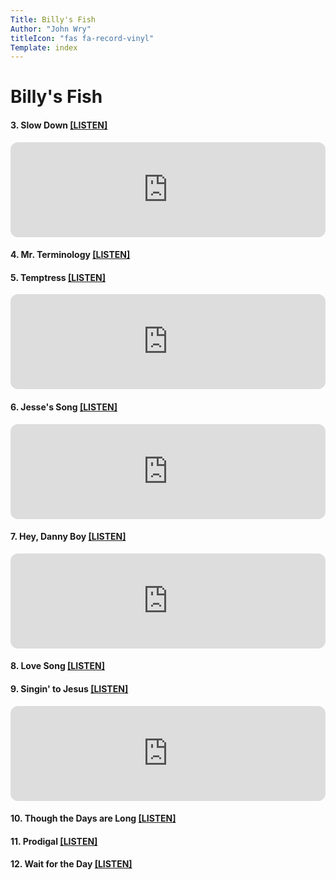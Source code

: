 ```yaml
---
Title: Billy's Fish
Author: "John Wry"
titleIcon: "fas fa-record-vinyl"
Template: index
---
```


# Billy's Fish


#### 3. Slow Down [[LISTEN]](https://cloud.cc3d.org/index.php/s/rKAenRfyrwDT3S7)
<iframe style="border-radius:12px" src="https://open.spotify.com/embed/track/4HagoLHluN1KpiVRPULc4P?utm_source=generator" width="100%" height="152" frameBorder="0" allowfullscreen="" allow="autoplay; clipboard-write; encrypted-media; fullscreen; picture-in-picture" loading="lazy"></iframe>

#### 4. Mr. Terminology [[LISTEN]](https://cloud.cc3d.org/index.php/s/HkMM5L6JHzDqsP4)


#### 5. Temptress [[LISTEN]](https://cloud.cc3d.org/index.php/s/JPafxaNL3wEe54i)
<iframe style="border-radius:12px" src="https://open.spotify.com/embed/track/049GBitRKm8oZF0D9fJy6u?utm_source=generator" width="100%" height="152" frameBorder="0" allowfullscreen="" allow="autoplay; clipboard-write; encrypted-media; fullscreen; picture-in-picture" loading="lazy"></iframe>

#### 6. Jesse's Song [[LISTEN]](https://cloud.cc3d.org/index.php/s/Darxc49Sg3AsEAE)
<iframe style="border-radius:12px" src="https://open.spotify.com/embed/track/2n9pdTYoQdVHk9YqdNQilH?utm_source=generator" width="100%" height="152" frameBorder="0" allowfullscreen="" allow="autoplay; clipboard-write; encrypted-media; fullscreen; picture-in-picture" loading="lazy"></iframe>

#### 7.  Hey, Danny Boy [[LISTEN]](https://cloud.cc3d.org/remote.php/dav/files/johnwry/bjwry/assets/mp3/Music/billys-fish/Good%20News%20Tour/hey-danny-boy.mp3)
<iframe style="border-radius:12px" src="https://open.spotify.com/embed/track/6b6hUh1pyvQ9QdXm01r2ma?utm_source=generator" width="100%" height="152" frameBorder="0" allowfullscreen="" allow="autoplay; clipboard-write; encrypted-media; fullscreen; picture-in-picture" loading="lazy"></iframe>

#### 8.  Love Song [[LISTEN]](https://cloud.cc3d.org/index.php/s/njRCBJejJMLfFan)

#### 9. Singin' to Jesus [[LISTEN]](https://cloud.cc3d.org/index.php/s/xc67dzrxyYLL5ws)
<iframe style="border-radius:12px" src="https://open.spotify.com/embed/track/40RKkPODUKBXDdZd99yCIK?utm_source=generator" width="100%" height="152" frameBorder="0" allowfullscreen="" allow="autoplay; clipboard-write; encrypted-media; fullscreen; picture-in-picture" loading="lazy"></iframe>

#### 10. Though the Days are Long [[LISTEN]](https://cloud.cc3d.org/index.php/s/x85Q8JFDxm6YBjG)

#### 11.  Prodigal [[LISTEN]](https://cloud.cc3d.org/index.php/s/okbaMFscKsJB7mL)

#### 12. Wait for the Day [[LISTEN]](https://cloud.cc3d.org/index.php/s/AC4nFjGsYS56xZR)